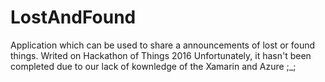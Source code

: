 # LostAndFound
Application which can be used to share a announcements of lost or found things. Writed on Hackathon of Things 2016
Unfortunately, it hasn't been completed due to our lack of kownledge of the Xamarin and Azure ;_;

